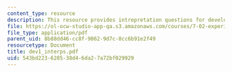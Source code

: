 ```yaml
---
content_type: resource
description: This resource provides intrepretation questions for development day 1.
file: https://ol-ocw-studio-app-qa.s3.amazonaws.com/courses/7-02-experimental-biology-communication-spring-2005/543bd223628538d46da27a72bf029929_dev1_interps.pdf
file_type: application/pdf
parent_uid: 8b88dd46-cc8f-9062-9d7c-8cc6b91e2f49
resourcetype: Document
title: dev1_interps.pdf
uid: 543bd223-6285-38d4-6da2-7a72bf029929
---
```

